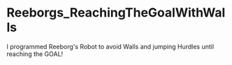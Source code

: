 # Reeborgs_ReachingTheGoalWithWalls
I programmed Reeborg's Robot to avoid Walls and jumping Hurdles until reaching the GOAL!
